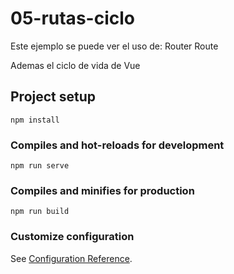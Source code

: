 # 05-rutas-ciclo

Este ejemplo se puede ver el uso de:
    Router
    Route

Ademas el ciclo de vida de Vue

## Project setup
```
npm install
```

### Compiles and hot-reloads for development
```
npm run serve
```

### Compiles and minifies for production
```
npm run build
```

### Customize configuration
See [Configuration Reference](https://cli.vuejs.org/config/).
